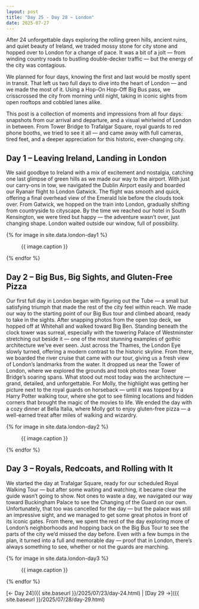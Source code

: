 ```yaml
---
layout: post
title: "Day 25 - Day 28 ~ London"
date: 2025-07-27
---
```


After 24 unforgettable days exploring the rolling green hills, ancient ruins, and quiet beauty of Ireland, we traded mossy stone for city stone and hopped over to London for a change of pace. It was a bit of a jolt — from winding country roads to bustling double-decker traffic — but the energy of the city was contagious.

We planned for four days, knowing the first and last would be mostly spent in transit. That left us two full days to dive into the heart of London — and we made the most of it. Using a Hop-On Hop-Off Big Bus pass, we crisscrossed the city from morning until night, taking in iconic sights from open rooftops and cobbled lanes alike.

This post is a collection of moments and impressions from all four days: snapshots from our arrival and departure, and a visual whirlwind of London in between. From Tower Bridge to Trafalgar Square, royal guards to red phone booths, we tried to see it all — and came away with full cameras, tired feet, and a deeper appreciation for this historic, ever-changing city.

## Day 1 – Leaving Ireland, Landing in London
We said goodbye to Ireland with a mix of excitement and nostalgia, catching one last glimpse of green hills as we made our way to the airport. With just our carry-ons in tow, we navigated the Dublin Airport easily and boarded our Ryanair flight to London Gatwick. The flight was smooth and quick, offering a final overhead view of the Emerald Isle before the clouds took over. From Gatwick, we hopped on the train into London, gradually shifting from countryside to cityscape. By the time we reached our hotel in South Kensington, we were tired but happy — the adventure wasn’t over, just changing shape. London waited outside our window, full of possibility.

{% for image in site.data.london-day1 %}
<figure>
  <img src="{{ site.baseurl }}{{ image.src }}" alt="">
  <figcaption>{{ image.caption }}</figcaption>
</figure>
{% endfor %}

## Day 2 – Big Bus, Big Sights, and Gluten-Free Pizza
Our first full day in London began with figuring out the Tube — a small but satisfying triumph that made the rest of the city feel within reach. We made our way to the starting point of our Big Bus tour and climbed aboard, ready to take in the sights. After snapping photos from the open top deck, we hopped off at Whitehall and walked toward Big Ben. Standing beneath the clock tower was surreal, especially with the towering Palace of Westminster stretching out beside it — one of the most stunning examples of gothic architecture we’ve ever seen. Just across the Thames, the London Eye slowly turned, offering a modern contrast to the historic skyline. From there, we boarded the river cruise that came with our tour, giving us a fresh view of London’s landmarks from the water. It dropped us near the Tower of London, where we explored the grounds and took photos near Tower Bridge’s soaring spans. What stood out most today was the architecture — grand, detailed, and unforgettable. For Molly, the highlight was getting her picture next to the royal guards on horseback — until it was topped by a Harry Potter walking tour, where she got to see filming locations and hidden corners that brought the magic of the movies to life. We ended the day with a cozy dinner at Bella Italia, where Molly got to enjoy gluten-free pizza — a well-earned treat after miles of walking and wizardry.

{% for image in site.data.london-day2 %}
<figure>
  <img src="{{ site.baseurl }}{{ image.src }}" alt="">
  <figcaption>{{ image.caption }}</figcaption>
</figure>
{% endfor %}

## Day 3 – Royals, Redcoats, and Rolling with It
We started the day at Trafalgar Square, ready for our scheduled Royal Walking Tour — but after some waiting and watching, it became clear the guide wasn’t going to show. Not ones to waste a day, we navigated our way toward Buckingham Palace to see the Changing of the Guard on our own. Unfortunately, that too was cancelled for the day — but the palace was still an impressive sight, and we managed to get some great photos in front of its iconic gates. From there, we spent the rest of the day exploring more of London’s neighborhoods and hopping back on the Big Bus Tour to see the parts of the city we’d missed the day before. Even with a few bumps in the plan, it turned into a full and memorable day — proof that in London, there’s always something to see, whether or not the guards are marching.

{% for image in site.data.london-day3 %}
<figure>
  <img src="{{ site.baseurl }}{{ image.src }}" alt="">
  <figcaption>{{ image.caption }}</figcaption>
</figure>
{% endfor %}

[← Day 24]({{ site.baseurl }}/2025/07/23/day-24.html) | [Day 29 →]({{ site.baseurl }}/2025/07/28/day-29.html)


